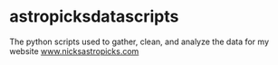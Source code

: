 # astropicksdatascripts
The python scripts used to gather, clean, and analyze the data for my website www.nicksastropicks.com
